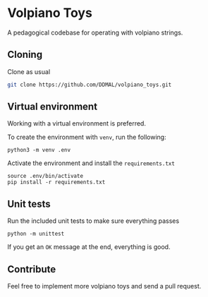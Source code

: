 # Volpiano Toys
A pedagogical codebase for operating with volpiano strings.

## Cloning

Clone as usual
```bash
git clone https://github.com/DDMAL/volpiano_toys.git
```

## Virtual environment

Working with a virtual environment is preferred.

To create the environment with `venv`, run the following:
```
python3 -m venv .env
```

Activate the environment and install the `requirements.txt`
```
source .env/bin/activate
pip install -r requirements.txt
```

## Unit tests

Run the included unit tests to make sure everything passes

```
python -m unittest
```

If you get an `OK` message at the end, everything is good.

## Contribute

Feel free to implement more volpiano toys and send a pull request.
